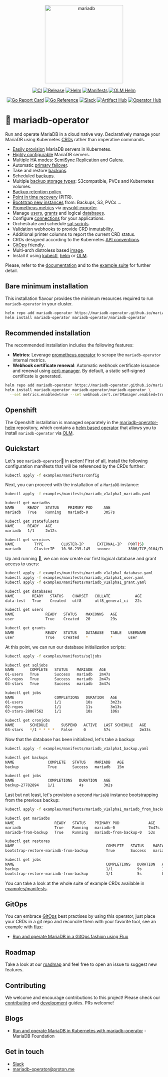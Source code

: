 <p align="center">
<img src="https://mariadb-operator.github.io/mariadb-operator/assets/mariadb-operator.png" alt="mariadb" width="250"/>
</p>

<p align="center">
<a href="https://github.com/mariadb-operator/mariadb-operator/actions/workflows/ci.yml"><img src="https://github.com/mariadb-operator/mariadb-operator/actions/workflows/ci.yml/badge.svg" alt="CI"></a>
<a href="https://github.com/mariadb-operator/mariadb-operator/actions/workflows/release.yml"><img src="https://github.com/mariadb-operator/mariadb-operator/actions/workflows/release.yml/badge.svg" alt="Release"></a>
<a href="https://github.com/mariadb-operator/mariadb-operator/actions/workflows/helm.yml"><img src="https://github.com/mariadb-operator/mariadb-operator/actions/workflows/helm.yml/badge.svg" alt="Helm"></a>
<a href="https://github.com/mariadb-operator/mariadb-operator/actions/workflows/manifests.yml"><img src="https://github.com/mariadb-operator/mariadb-operator/actions/workflows/manifests.yml/badge.svg" alt="Manifests"></a>
<a href="https://github.com/mariadb-operator/mariadb-operator/actions/workflows/olm-helm.yml"><img src="https://github.com/mariadb-operator/mariadb-operator/actions/workflows/olm-helm.yml/badge.svg" alt="OLM Helm"></a>
</p>

<p align="center">
<a href="https://goreportcard.com/report/github.com/mariadb-operator/mariadb-operator"><img src="https://goreportcard.com/badge/github.com/mariadb-operator/mariadb-operator" alt="Go Report Card"></a>
<a href="https://pkg.go.dev/github.com/mariadb-operator/mariadb-operator"><img src="https://pkg.go.dev/badge/github.com/mariadb-operator/mariadb-operator.svg" alt="Go Reference"></a>
<a href="https://r.mariadb.com/join-community-slack"><img alt="Slack" src="https://img.shields.io/badge/slack-join_chat-blue?logo=Slack&label=slack&style=flat"></a>
<a href="https://artifacthub.io/packages/helm/mariadb-operator/mariadb-operator"><img src="https://img.shields.io/endpoint?url=https://artifacthub.io/badge/repository/mariadb-operator" alt="Artifact Hub"></a>
<a href="https://operatorhub.io/operator/mariadb-operator"><img src="https://img.shields.io/badge/Operator%20Hub-mariadb--operator-red" alt="Operator Hub"></a>
</p>

# 🦭 mariadb-operator

Run and operate MariaDB in a cloud native way. Declaratively manage your MariaDB using Kubernetes [CRDs](https://kubernetes.io/docs/tasks/extend-kubernetes/custom-resources/custom-resource-definitions/) rather than imperative commands.
- [Easily provision](./examples/manifests/mariadb_v1alpha1_mariadb.yaml) MariaDB servers in Kubernetes.
- [Highly configurable](./examples/manifests/mariadb_v1alpha1_mariadb_full.yaml) MariaDB servers.
- Multiple [HA modes](./docs/HA.md): [SemiSync Replication](./examples/manifests/mariadb_v1alpha1_mariadb_replication.yaml) and [Galera](./docs/GALERA.md).
- Automatic [primary failover](./docs/HA.md).
- Take and restore [backups](./docs/BACKUP.md). 
- Scheduled [backups](./docs/BACKUP.md/#scheduling). 
- Multiple [backup storage types](./docs/BACKUP.md#storage-types): S3compatible, PVCs and Kubernetes volumes.
- [Backup retention policy](./docs/BACKUP.md#retention-policy).
- [Point in time recovery](./docs/BACKUP.md#point-in-time-recovery) (PITR).
- [Bootstrap new instances](./docs/BACKUP.md#bootstrap-new-mariadb-instances-from-backups) from: Backups, S3, PVCs ...
- [Prometheus metrics](./docs/METRICS.md) via [mysqld-exporter](https://github.com/prometheus/mysqld_exporter).
- Manage [users](./examples/manifests/mariadb_v1alpha1_user.yaml), [grants](./examples/manifests/mariadb_v1alpha1_grant.yaml) and logical [databases](./examples/manifests/mariadb_v1alpha1_database.yaml).
- Configure [connections](./examples/manifests/mariadb_v1alpha1_connection.yaml) for your applications.
- Orchestrate and schedule [sql scripts](./examples/manifests/sqljobs).
- Validation webhooks to provide CRD inmutability.
- Additional printer columns to report the current CRD status.
- CRDs designed according to the Kubernetes [API conventions](https://github.com/kubernetes/community/blob/master/contributors/devel/sig-architecture/api-conventions.md).
- [GitOps](#gitops) friendly.
- Multi-arch distroless based [image](https://github.com/orgs/mariadb-operator/packages/container/package/mariadb-operator).
- Install it using [kubectl](./deploy/manifests), [helm](https://artifacthub.io/packages/helm/mariadb-operator/mariadb-operator) or [OLM](https://operatorhub.io/operator/mariadb-operator).

Please, refer to the [documentation](./docs/) and to the [example suite](./examples/) for further detail.

## Bare minimum installation

This installation flavour provides the minimum resources required to run `mariadb-operator` in your cluster.

```bash
helm repo add mariadb-operator https://mariadb-operator.github.io/mariadb-operator
helm install mariadb-operator mariadb-operator/mariadb-operator
```
## Recommended installation

The recommended installation includes the following features:
- **Metrics**: Leverage [prometheus operator](https://github.com/prometheus-community/helm-charts/tree/main/charts/kube-prometheus-stack) to scrape the `mariadb-operator` internal metrics.
- **Webhook certificate renewal**: Automatic webhook certificate issuance and renewal using  [cert-manager](https://cert-manager.io/docs/installation/). By default, a static self-signed certificate is generated.

```bash
helm repo add mariadb-operator https://mariadb-operator.github.io/mariadb-operator
helm install mariadb-operator mariadb-operator/mariadb-operator \
  --set metrics.enabled=true --set webhook.cert.certManager.enabled=true
```

## Openshift

The Openshift installation is managed separately in the [mariadb-operator-helm](https://github.com/mariadb-operator/mariadb-operator-helm) repository, which contains a [helm based operator](https://sdk.operatorframework.io/docs/building-operators/helm/) that allows you to install `mariadb-operator` via [OLM](https://olm.operatorframework.io/docs/).

## Quickstart

Let's see `mariadb-operator`🦭 in action! First of all, install the following configuration manifests that will be referenced by the CRDs further:
```bash
kubectl apply -f examples/manifests/config
```

Next, you can proceed with the installation of a `MariaDB` instance:
```bash
kubectl apply -f examples/manifests/mariadb_v1alpha1_mariadb.yaml
```
```bash
kubectl get mariadbs
NAME      READY   STATUS    PRIMARY POD     AGE
mariadb   True    Running   mariadb-0       3m57s

kubectl get statefulsets
NAME      READY   AGE
mariadb   1/1     2m12s

kubectl get services
NAME         TYPE        CLUSTER-IP      EXTERNAL-IP   PORT(S)             AGE
mariadb      ClusterIP   10.96.235.145   <none>        3306/TCP,9104/TCP   2m17s
```
Up and running 🚀, we can now create our first logical database and grant access to users:
```bash
kubectl apply -f examples/manifests/mariadb_v1alpha1_database.yaml
kubectl apply -f examples/manifests/mariadb_v1alpha1_user.yaml
kubectl apply -f examples/manifests/mariadb_v1alpha1_grant.yaml
```
```bash
kubectl get databases
NAME        READY   STATUS    CHARSET   COLLATE           AGE
data-test   True    Created   utf8      utf8_general_ci   22s

kubectl get users
NAME              READY   STATUS    MAXCONNS   AGE
user              True    Created   20         29s

kubectl get grants
NAME              READY   STATUS    DATABASE   TABLE   USERNAME          GRANTOPT   AGE
user              True    Created   *          *       user              true       36s
```
At this point, we can run our database initialization scripts:
```bash
kubectl apply -f examples/manifests/sqljobs
```
```bash
kubectl get sqljobs
NAME       COMPLETE   STATUS    MARIADB   AGE
01-users   True       Success   mariadb   2m47s
02-repos   True       Success   mariadb   2m47s
03-stars   True       Success   mariadb   2m47s

kubectl get jobs
NAME                  COMPLETIONS   DURATION   AGE
01-users              1/1           10s        3m23s
02-repos              1/1           11s        3m13s
03-stars-28067562     1/1           10s        106s

kubectl get cronjobs
NAME       SCHEDULE      SUSPEND   ACTIVE   LAST SCHEDULE   AGE
03-stars   */1 * * * *   False     0        57s             2m33s
```

Now that the database has been initialized, let's take a backup:
```bash
kubectl apply -f examples/manifests/mariadb_v1alpha1_backup.yaml
``` 
```bash
kubectl get backups
NAME               COMPLETE   STATUS    MARIADB   AGE
backup             True       Success   mariadb   15m

kubectl get jobs
NAME               COMPLETIONS   DURATION   AGE
backup-27782894    1/1           4s         3m2s
```
Last but not least, let's provision a second `MariaDB` instance bootstrapping from the previous backup:
```bash
kubectl apply -f examples/manifests/mariadb_v1alpha1_mariadb_from_backup.yaml
``` 
```bash
kubectl get mariadbs
NAME                  READY   STATUS    PRIMARY POD             AGE
mariadb               True    Running   mariadb-0               7m47s
mariadb-from-backup   True    Running   mariadb-from-backup-0   53s

kubectl get restores
NAME                                         COMPLETE   STATUS    MARIADB               AGE
bootstrap-restore-mariadb-from-backup        True       Success   mariadb-from-backup   72s

kubectl get jobs
NAME                                         COMPLETIONS   DURATION   AGE
backup                                       1/1           9s         12m
bootstrap-restore-mariadb-from-backup        1/1           5s         84s
``` 
You can take a look at the whole suite of example CRDs available in [examples/manifests](./examples/manifests/).

## GitOps

You can embrace [GitOps](https://opengitops.dev/) best practises by using this operator, just place your CRDs in a git repo and reconcile them with your favorite tool, see an example with [flux](https://fluxcd.io/):
- [Run and operate MariaDB in a GitOps fashion using Flux](./examples/flux/)

## Roadmap

Take a look at our [roadmap](./ROADMAP.md) and feel free to open an issue to suggest new features.

## Contributing

We welcome and encourage contributions to this project! Please check our [contributing](./CONTRIBUTING.md) and [development](./docs/DEVELOPMENT.md) guides. PRs welcome!

## Blogs

- [Run and operate MariaDB in Kubernetes with mariadb-operator](https://mariadb.org/mariadb-in-kubernetes-with-mariadb-operator/) - MariaDB Foundation

## Get in touch

- [Slack](https://r.mariadb.com/join-community-slack)
- mariadb-operator@proton.me
